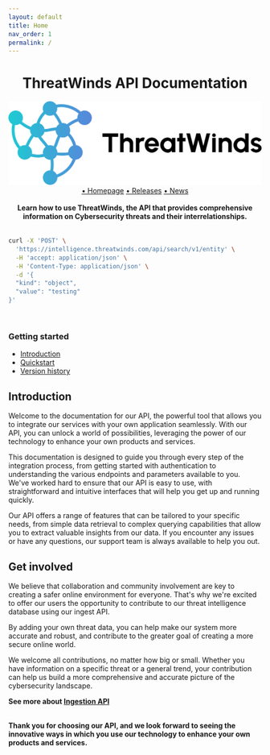 ```yaml
---
layout: default
title: Home
nav_order: 1
permalink: /
---
```



<div style="text-align:center">
<H1>ThreatWinds API Documentation</H1>
</div>

<div style="text-align:center">
    <img src="assets\images\logo.svg" alt="Image">
    <br>
     <a href="https://threatwinds.com/">• Homepage</a>
    <a href="">• Releases</a>
    <a href="">• News</a>
    <br><br>
    <b>Learn how to use ThreatWinds, the API that provides comprehensive information on Cybersecurity threats and their interrelationships.</b>
</div>
<br>

```bash
curl -X 'POST' \
  'https://intelligence.threatwinds.com/api/search/v1/entity' \
  -H 'accept: application/json' \
  -H 'Content-Type: application/json' \
  -d '{
  "kind": "object",
  "value": "testing"
}'
```
<br>
<h3>Getting started</H3>
<ul>
<li ><a href="#introduction">Introduction</a></li>
<li ><a href="./QUICKSTART">Quickstart</a></li>
<li ><a href="./VERSIONHISTORY">Version history</a></li>
</ul>

<div>
<h2 id="introduction">Introduction</H2>

Welcome to the documentation for our API, the powerful tool that allows you to integrate our services with your own application seamlessly. With our API, you can unlock a world of possibilities, leveraging the power of our technology to enhance your own products and services.

This documentation is designed to guide you through every step of the integration process, from getting started with authentication to understanding the various endpoints and parameters available to you. We've worked hard to ensure that our API is easy to use, with straightforward and intuitive interfaces that will help you get up and running quickly.

Our API offers a range of features that can be tailored to your specific needs, from simple data retrieval to complex querying capabilities that allow you to extract valuable insights from our data. If you encounter any issues or have any questions, our support team is always available to help you out.
</div>
<div>
<h2>Get involved</h2>

We believe that collaboration and community involvement are key to creating a safer online environment for everyone. That's why we're excited to offer our users the opportunity to contribute to our threat intelligence database using our ingest API.  

By adding your own threat data, you can help make our system more accurate and robust, and contribute to the greater goal of creating a more secure online world.

We welcome all contributions, no matter how big or small. Whether you have information on a specific threat or a general trend, your contribution can help us build a more comprehensive and accurate picture of the cybersecurity landscape.

<b>See more about <a href="https://intelligence.threatwinds.com/api/ingest/v1/swagger/index.html">Ingestion API</a></b>
</div>

<div>
<br>
<b>Thank you for choosing our API, and we look forward to seeing the innovative ways in which you use our technology to enhance your own products and services.</b>
<div>
